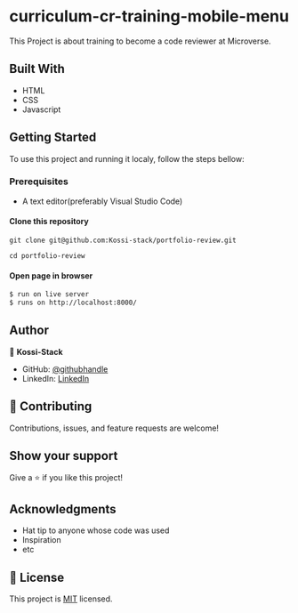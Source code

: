 # curriculum-cr-training-mobile-menu
This Project is about training to become a code reviewer at Microverse.

## Built With

- HTML
- CSS
- Javascript
## Getting Started

To use this project and running it localy, follow the steps bellow:

### Prerequisites
 - A text editor(preferably Visual Studio Code)
#### Clone this repository

`git clone git@github.com:Kossi-stack/portfolio-review.git`

`cd portfolio-review`

#### Open page in browser
```bash
$ run on live server
$ runs on http://localhost:8000/
```

## Author

👤 **Kossi-Stack**

- GitHub: [@githubhandle](https://github.com/Kossi-stack/Mobile_Version_Skeleton)
- LinkedIn: [LinkedIn](https://www.linkedin.com/in/kossi-stack/)

## 🤝 Contributing

Contributions, issues, and feature requests are welcome!



## Show your support

Give a ⭐️ if you like this project!

## Acknowledgments

- Hat tip to anyone whose code was used
- Inspiration
- etc

## 📝 License

This project is [MIT](./MIT.md) licensed.
